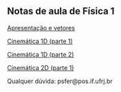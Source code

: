 ## Notas de aula de Física 1
<a href="pdf/apresentacao_e_vetores.pdf" target="_blank">Apresentação e vetores</a>
<p><a href="pdf/cinematica_1D_1.pdf" target="_blank">Cinemática 1D (parte 1)</a></p>
<p><a href="pdf/cinematica_1D_2.pdf" target="_blank">Cinemática 1D (parte 2)</a></p>
<p><a href="pdf/cinematica_2D_1.pdf" target="_blank">Cinemática 2D (parte 1)</a></p>



<div id="footer">Qualquer dúvida: psfer@pos.if.ufrj.br</div>
